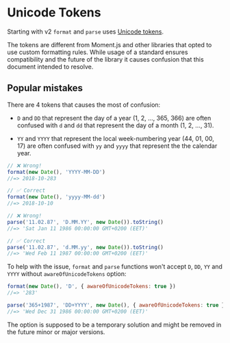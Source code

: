 # Unicode Tokens

Starting with v2 `format` and `parse` uses [Unicode tokens].

The tokens are different from Moment.js and other libraries that opted to use
custom formatting rules. While usage of a standard ensures compatibility and
the future of the library it causes confusion that this document intended
to resolve.

## Popular mistakes

There are 4 tokens that causes the most of confusion:

- `D` and `DD` that represent the day of a year (1, 2, ..., 365, 366)
  are often confused with `d` and `dd` that represent the day of a month
  (1, 2, ..., 31).

- `YY` and `YYYY` that represent the local week-numbering year (44, 01, 00, 17)
  are often confused with `yy` and `yyyy` that represent the the calendar year.

```js
// ❌ Wrong!
format(new Date(), 'YYYY-MM-DD')
//=> 2018-10-283

// ✅ Correct
format(new Date(), 'yyyy-MM-dd')
//=> 2018-10-10

// ❌ Wrong!
parse('11.02.87', 'D.MM.YY', new Date()).toString()
//=> 'Sat Jan 11 1986 00:00:00 GMT+0200 (EET)'

// ✅ Correct
parse('11.02.87', 'd.MM.yy', new Date()).toString()
//=> 'Wed Feb 11 1987 00:00:00 GMT+0200 (EET)'
```

To help with the issue, `format` and `parse` functions won't accept
`D`, `DD`, `YY` and `YYYY` without `awareOfUnicodeTokens` option:

```js
format(new Date(), 'D', { awareOfUnicodeTokens: true })
//=> '283'

parse('365+1987', 'DD+YYYY', new Date(), { awareOfUnicodeTokens: true }).toString()
//=> 'Wed Dec 31 1986 00:00:00 GMT+0200 (EET)'
```

The option is supposed to be a temporary solution and might be removed
in the future minor or major versions.

[Unicode tokens]: https://www.unicode.org/reports/tr35/tr35-dates.html#Date_Field_Symbol_Table